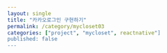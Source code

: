 ```yaml
---
layout: single
title: "카카오로그인 구현하기"
permalink: /category/mycloset03
categories: ["project", "mycloset", reactnative"]
published: false
---
```

